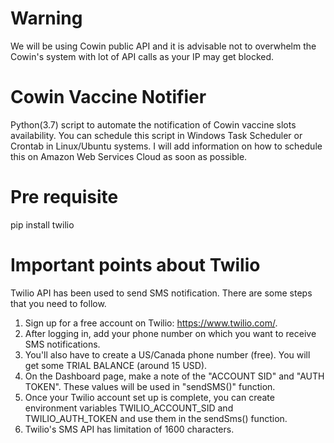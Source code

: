 # Warning 
We will be using Cowin public API and it is advisable not to overwhelm the Cowin's system with lot of API calls as your IP may get blocked.

# Cowin Vaccine Notifier
Python(3.7) script to automate the notification of Cowin vaccine slots availability. You can schedule this script in Windows Task Scheduler or Crontab in Linux/Ubuntu systems. I will add information on how to schedule this on Amazon Web Services Cloud as soon as possible.

# Pre requisite
pip install twilio

# Important points about Twilio
Twilio API has been used to send SMS notification. There are some steps that you need to follow.
1. Sign up for a free account on Twilio: https://www.twilio.com/.
2. After logging in, add your phone number on which you want to receive SMS notifications.
3. You'll also have to create a US/Canada phone number (free). You will get some TRIAL BALANCE (around 15 USD).
4. On the Dashboard page, make a note of the "ACCOUNT SID" and "AUTH TOKEN". These values will be used in "sendSMS()" function.
5. Once your Twilio account set up is complete, you can create environment variables TWILIO_ACCOUNT_SID and TWILIO_AUTH_TOKEN and use them in the sendSms() function.
6. Twilio's SMS API has limitation of 1600 characters.

